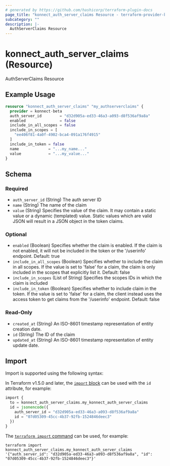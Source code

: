 ```yaml
---
# generated by https://github.com/hashicorp/terraform-plugin-docs
page_title: "konnect_auth_server_claims Resource - terraform-provider-konnect-beta"
subcategory: ""
description: |-
  AuthServerClaims Resource
---
```


# konnect_auth_server_claims (Resource)

AuthServerClaims Resource

## Example Usage

```terraform
resource "konnect_auth_server_claims" "my_authserverclaims" {
  provider = konnect-beta
  auth_server_id        = "d32d905a-ed33-46a3-a093-d8f536af9a8a"
  enabled               = false
  include_in_all_scopes = false
  include_in_scopes = [
    "ee406f81-4a0f-4902-bca4-091a176f4915"
  ]
  include_in_token = false
  name             = "...my_name..."
  value            = "...my_value..."
}
```

<!-- schema generated by tfplugindocs -->
## Schema

### Required

- `auth_server_id` (String) The auth server ID
- `name` (String) The name of the claim
- `value` (String) Specifies the value of the claim. It may contain a static value or a dynamic (templated) value. Static values which are valid JSON will result in a JSON object in the token claims.

### Optional

- `enabled` (Boolean) Specifies whether the claim is enabled. If the claim is not enabled, it will not be included in the token or the '/userinfo' endpoint. Default: true
- `include_in_all_scopes` (Boolean) Specifies whether to include the claim in all scopes. If the value is set to 'false' for a claim, the claim is only included in the scopes that explicitly list it. Default: false
- `include_in_scopes` (List of String) Specifies the scopes IDs in which the claim is included
- `include_in_token` (Boolean) Specifies whether to include claim in the token. If the value is set to 'false' for a claim, the client instead uses the access token to get claims from the '/userinfo' endpoint. Default: false

### Read-Only

- `created_at` (String) An ISO-8601 timestamp representation of entity creation date.
- `id` (String) The ID of the claim
- `updated_at` (String) An ISO-8601 timestamp representation of entity update date.

## Import

Import is supported using the following syntax:

In Terraform v1.5.0 and later, the [`import` block](https://developer.hashicorp.com/terraform/language/import) can be used with the `id` attribute, for example:

```terraform
import {
  to = konnect_auth_server_claims.my_konnect_auth_server_claims
  id = jsonencode({
    auth_server_id = "d32d905a-ed33-46a3-a093-d8f536af9a8a"
    id = "07d05309-45cc-4b37-92fb-1524846deec3"
  })
}
```

The [`terraform import` command](https://developer.hashicorp.com/terraform/cli/commands/import) can be used, for example:

```shell
terraform import konnect_auth_server_claims.my_konnect_auth_server_claims '{"auth_server_id": "d32d905a-ed33-46a3-a093-d8f536af9a8a", "id": "07d05309-45cc-4b37-92fb-1524846deec3"}'
```
